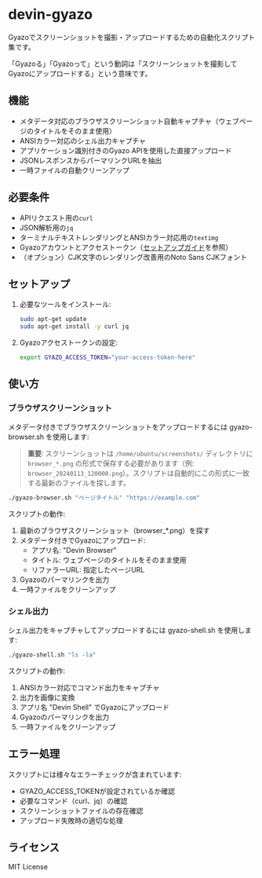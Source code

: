 # devin-gyazo

Gyazoでスクリーンショットを撮影・アップロードするための自動化スクリプト集です。

「Gyazoる」「Gyazoって」という動詞は「スクリーンショットを撮影してGyazoにアップロードする」という意味です。

## 機能

- メタデータ対応のブラウザスクリーンショット自動キャプチャ（ウェブページのタイトルをそのまま使用）
- ANSIカラー対応のシェル出力キャプチャ
- アプリケーション識別付きのGyazo APIを使用した直接アップロード
- JSONレスポンスからパーマリンクURLを抽出
- 一時ファイルの自動クリーンアップ

## 必要条件

- APIリクエスト用の`curl`
- JSON解析用の`jq`
- ターミナルテキストレンダリングとANSIカラー対応用の`textimg`
- Gyazoアカウントとアクセストークン（[セットアップガイド](SETUP.ja.md)を参照）
- （オプション）CJK文字のレンダリング改善用のNoto Sans CJKフォント

## セットアップ

1. 必要なツールをインストール:
   ```bash
   sudo apt-get update
   sudo apt-get install -y curl jq
   ```

2. Gyazoアクセストークンの設定:
   ```bash
   export GYAZO_ACCESS_TOKEN="your-access-token-here"
   ```

## 使い方

### ブラウザスクリーンショット

メタデータ付きでブラウザスクリーンショットをアップロードするには gyazo-browser.sh を使用します:

> **重要**: スクリーンショットは `/home/ubuntu/screenshots/` ディレクトリに `browser_*.png` の形式で保存する必要があります（例: `browser_20240113_120000.png`）。スクリプトは自動的にこの形式に一致する最新のファイルを探します。

```bash
./gyazo-browser.sh "ページタイトル" "https://example.com"
```

スクリプトの動作:
1. 最新のブラウザスクリーンショット（browser_*.png）を探す
2. メタデータ付きでGyazoにアップロード:
   - アプリ名: "Devin Browser"
   - タイトル: ウェブページのタイトルをそのまま使用
   - リファラーURL: 指定したページURL
3. Gyazoのパーマリンクを出力
4. 一時ファイルをクリーンアップ

### シェル出力

シェル出力をキャプチャしてアップロードするには gyazo-shell.sh を使用します:

```bash
./gyazo-shell.sh "ls -la"
```

スクリプトの動作:
1. ANSIカラー対応でコマンド出力をキャプチャ
2. 出力を画像に変換
3. アプリ名 "Devin Shell" でGyazoにアップロード
4. Gyazoのパーマリンクを出力
5. 一時ファイルをクリーンアップ

## エラー処理

スクリプトには様々なエラーチェックが含まれています:
- GYAZO_ACCESS_TOKENが設定されているか確認
- 必要なコマンド（curl、jq）の確認
- スクリーンショットファイルの存在確認
- アップロード失敗時の適切な処理

## ライセンス

MIT License
